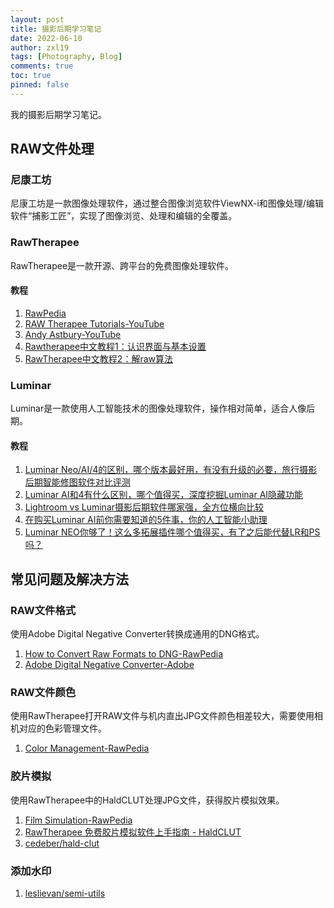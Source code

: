 ```yaml
---
layout: post
title: 摄影后期学习笔记
date: 2022-06-10
author: zxl19
tags: [Photography, Blog]
comments: true
toc: true
pinned: false
---
```


我的摄影后期学习笔记。

<!-- more -->

## RAW文件处理

### 尼康工坊

尼康工坊是一款图像处理软件，通过整合图像浏览软件ViewNX-i和图像处理/编辑软件“捕影工匠”，实现了图像浏览、处理和编辑的全覆盖。

### RawTherapee

RawTherapee是一款开源、跨平台的免费图像处理软件。

#### 教程

1. [RawPedia](http://rawpedia.rawtherapee.com/Main_Page)
2. [RAW Therapee Tutorials-YouTube](https://www.youtube.com/channel/UCjaDzx2O_Fw-LukahyF5RwA)
3. [Andy Astbury-YouTube](https://www.youtube.com/c/AndyAstbury)
4. [Rawtherapee中文教程1：认识界面与基本设置](https://www.bilibili.com/video/BV1QA411P7Uy)
5. [RawTherapee中文教程2：解raw算法](https://www.bilibili.com/video/BV1g64y1e76a)

### Luminar

Luminar是一款使用人工智能技术的图像处理软件，操作相对简单，适合人像后期。

#### 教程

1. [Luminar Neo/AI/4的区别，哪个版本最好用，有没有升级的必要，旅行摄影后期智能修图软件对比评测](https://www.bilibili.com/video/BV1WL411N7U4)
2. [Luminar AI和4有什么区别，哪个值得买，深度挖掘Luminar AI隐藏功能](https://www.bilibili.com/video/BV1RN411d7u9)
3. [Lightroom vs Luminar摄影后期软件哪家强，全方位横向比较](https://www.bilibili.com/video/BV16Z4y1T7d6)
4. [在购买Luminar AI前你需要知道的5件事，你的人工智能小助理](https://www.bilibili.com/video/BV1gT4y1u7ub)
5. [Luminar NEO你够了！这么多拓展插件哪个值得买，有了之后能代替LR和PS吗？](https://www.bilibili.com/video/BV1A14y1p7vm)

## 常见问题及解决方法

### RAW文件格式

使用Adobe Digital Negative Converter转换成通用的DNG格式。

1. [How to Convert Raw Formats to DNG-RawPedia](http://rawpedia.rawtherapee.com/How_to_convert_raw_formats_to_DNG)
2. [Adobe Digital Negative Converter-Adobe](https://helpx.adobe.com/camera-raw/using/adobe-dng-converter.html)

### RAW文件颜色

使用RawTherapee打开RAW文件与机内直出JPG文件颜色相差较大，需要使用相机对应的色彩管理文件。

1. [Color Management-RawPedia](https://rawpedia.rawtherapee.com/Color_Management)

### 胶片模拟

使用RawTherapee中的HaldCLUT处理JPG文件，获得胶片模拟效果。

1. [Film Simulation-RawPedia](http://rawpedia.rawtherapee.com/Film_Simulation)
2. [RawTherapee 免费胶片模拟软件上手指南 - HaldCLUT](https://www.bilibili.com/video/BV17p4y1s7o6)
3. [cedeber/hald-clut](https://github.com/cedeber/hald-clut)

### 添加水印

1. [leslievan/semi-utils](https://github.com/leslievan/semi-utils)
